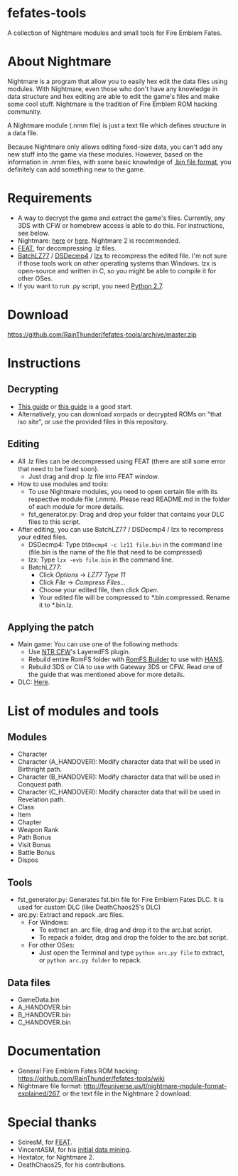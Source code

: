 # fefates-tools
A collection of Nightmare modules and small tools for Fire Emblem Fates.

# About Nightmare
Nightmare is a program that allow you to easily hex edit the data files using modules. With Nightmare, even those who don't have any knowledge in data structure and hex editing are able to edit the game's files and make some cool stuff. Nightmare is the tradition of Fire Emblem ROM hacking community.

A Nightmare module (.nmm file) is just a text file which defines structure in a data file.

Because Nightmare only allows editing fixed-size data, you can't add any new stuff into the game via these modules. However, based on the information in .nmm files, with some basic knowledge of [.bin file format](https://github.com/RainThunder/fefates-tools/wiki/BIN-(File-Format)), you definitely can add something new to the game.

# Requirements
* A way to decrypt the game and extract the game's files. Currently, any 3DS with CFW or homebrew access is able to do this. For instructions, see below.
* Nightmare: [here](http://serenesforest.net/forums/index.php?showtopic=26737) or [here](http://www.romhacking.net/utilities/610/). Nightmare 2 is recommended.
* [FEAT](https://github.com/SciresM/FEAT/releases), for decompressing .lz files.
* [BatchLZ77](http://filetrip.net/nds-downloads/utilities/download-batchlz77-1-3-f11736.html) / [DSDecmp4](http://www.romhacking.net/utilities/789/) / [lzx](http://www.romhacking.net/utilities/826/) to recompress the edited file. I'm not sure if those tools work on other operating systems than Windows. lzx is open-source and written in C, so you might be able to compile it for other OSes.
* If you want to run .py script, you need [Python 2.7](https://www.python.org/download).

# Download
https://github.com/RainThunder/fefates-tools/archive/master.zip

# Instructions
## Decrypting
* [This guide](https://github.com/ihaveamac/3DS-rom-tools/wiki) or [this guide](http://gbatemp.net/threads/383055/) is a good start.
* Alternatively, you can download xorpads or decrypted ROMs on "that iso site", or use the provided files in this repository.

## Editing
* All .lz files can be decompressed using FEAT (there are still some error that need to be fixed soon).
  * Just drag and drop .lz file into FEAT window.
* How to use modules and tools:
  * To use Nightmare modules, you need to open certain file with its respective module file (.nmm). Please read README.md in the folder of each module for more details.
  * fst_generator.py: Drag and drop your folder that contains your DLC files to this script.
* After editing, you can use BatchLZ77 / DSDecmp4 / lzx to recompress your edited files.
  * DSDecmp4: Type `DSDecmp4 -c lz11 file.bin` in the command line (file.bin is the name of the file that need to be compressed)
  * lzx: Type `lzx -evb file.bin` in the command line.
  * BatchLZ77:
    * Click *Options* -> *LZ77 Type 11*
    * Click *File* -> *Compress Files...*
    * Choose your edited file, then click *Open*.
    * Your edited file will be compressed to *.bin.compressed. Rename it to *.bin.lz.
  
## Applying the patch
* Main game: You can use one of the following methods:
  * Use [NTR CFW](https://github.com/44670/BootNTR/releases)'s LayeredFS plugin.
  * Rebuild entire RomFS folder with [RomFS Builder](https://github.com/SciresM/RomFS-Builder/releases) to use with [HANS](https://smealum.github.io/3ds).
  * Rebuild 3DS or CIA to use with Gateway 3DS or CFW. Read one of the guide that was mentioned above for more details.
* DLC: [Here](http://gbatemp.net/threads/397560/page-5#post-5906138).

# List of modules and tools
## Modules
* Character
* Character (A_HANDOVER): Modify character data that will be used in Birthright path.
* Character (B_HANDOVER): Modify character data that will be used in Conquest path.
* Character (C_HANDOVER): Modify character data that will be used in Revelation path.
* Class
* Item
* Chapter
* Weapon Rank
* Path Bonus
* Visit Bonus
* Battle Bonus
* Dispos

## Tools
* fst_generator.py: Generates fst.bin file for Fire Emblem Fates DLC. It is used for custom DLC (like DeathChaos25's DLC)
* arc.py: Extract and repack .arc files.
  * For Windows:
    * To extract an .arc file, drag and drop it to the arc.bat script.
	* To repack a folder, drag and drop the folder to the arc.bat script.
  * For other OSes:
    * Just open the Terminal and type `python arc.py file` to extract, or `python arc.py folder` to repack.

## Data files
* GameData.bin
* A_HANDOVER.bin
* B_HANDOVER.bin
* C_HANDOVER.bin

# Documentation
* General Fire Emblem Fates ROM hacking: https://github.com/RainThunder/fefates-tools/wiki
* Nightmare file format: http://feuniverse.us/t/nightmare-module-format-explained/267, or the text file in the Nightmare 2 download.

# Special thanks
* SciresM, for [FEAT](https://github.com/SciresM/FEAT).
* VincentASM, for his [initial data mining](http://serenesforest.net/fire-emblem-fates).
* Hextator, for Nightmare 2.
* DeathChaos25, for his contributions.
